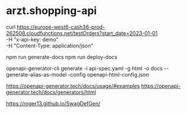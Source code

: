 # arzt.shopping-api

curl  https://europe-west6-cash36-prod-262508.cloudfunctions.net/testOrders?start_date=2023-01-01 \
-H "x-api-key: demo" \
-H "Content-Type: application/json"

npm run generate-docs
npm run deploy-docs


openapi-generator-cli generate -i api-spec.yaml -g html -o docs --generate-alias-as-model -config openapi-html-config.json


https://openapi-generator.tech/docs/usage/#examples
https://openapi-generator.tech/docs/generators/html

https://roger13.github.io/SwagDefGen/
